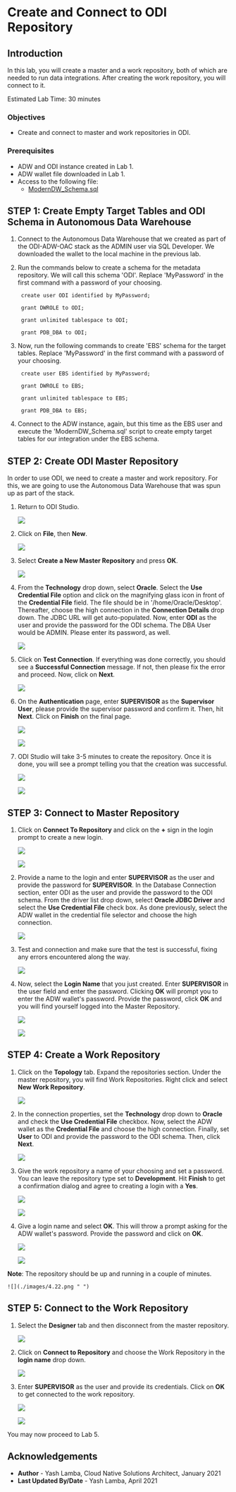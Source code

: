 # Create and Connect to ODI Repository

## Introduction

In this lab, you will create a master and a work repository, both of which are needed to run data integrations. After creating the work repository, you will connect to it. 

Estimated Lab Time: 30 minutes

### Objectives

- Create and connect to master and work repositories in ODI. 

### Prerequisites

- ADW and ODI instance created in Lab 1.
- ADW wallet file downloaded in Lab 1.
- Access to the following file: 
    - [ModernDW\_Schema.sql](https://objectstorage.us-ashburn-1.oraclecloud.com/p/zqaUA8691p3f_QwquDdNmlzVLy6cglVISPOmhfEd5k0qpHUemNDaaWC_XwLLSFw4/n/c4u03/b/data-management-library-files/o/modern-data-warehouse/ModernDW_Schema.sql)
    
## **STEP 1:** Create Empty Target Tables and ODI Schema in Autonomous Data Warehouse

1. Connect to the Autonomous Data Warehouse that we created as part of the ODI-ADW-OAC stack as the ADMIN user via SQL Developer. We downloaded the wallet to the local machine in the previous lab.

2. Run the commands below to create a schema for the metadata repository. We will call this schema 'ODI'. Replace 'MyPassword' in the first command with a password of your choosing.
    
        create user ODI identified by MyPassword;
    
        grant DWROLE to ODI;
    
        grant unlimited tablespace to ODI;
    
        grant PDB_DBA to ODI;   

3. Now, run the following commands to create 'EBS' schema for the target tables. Replace 'MyPassword' in the first command with a password of your choosing.

        create user EBS identified by MyPassword;
    
        grant DWROLE to EBS;
    
        grant unlimited tablespace to EBS;
    
        grant PDB_DBA to EBS;   
    
4. Connect to the ADW instance, again, but this time as the EBS user and execute the 'ModernDW\_Schema.sql' script to create empty target tables for our integration under the EBS schema. 
   
## **STEP 2:** Create ODI Master Repository

In order to use ODI, we need to create a master and work repository. For this, we are going to use the Autonomous Data Warehouse that was spun up as part of the stack.

1. Return to ODI Studio.

    ![](./images/4.1.png " ")
    
2. Click on **File**, then **New**.

    ![](./images/4.2.png " ")
    
3. Select **Create a New Master Repository** and press **OK**.

    ![](./images/4.3.png " ")
    
4. From the **Technology** drop down, select **Oracle**. Select the **Use Credential File** option and click on the magnifying glass icon in front of the **Credential File** field. The file should be in '/home/Oracle/Desktop'. Thereafter, choose the high connection in the **Connection Details** drop down. The JDBC URL will get auto-populated. Now, enter **ODI** as the user and provide the password for the ODI schema. The DBA User would be ADMIN. Please enter its password, as well.

    ![](./images/4.4.png " ")
    
5. Click on **Test Connection**. If everything was done correctly, you should see a **Successful Connection** message. If not, then please fix the error and proceed. Now, click on **Next**.

    ![](./images/4.5.png " ")
    
6. On the **Authentication** page, enter **SUPERVISOR** as the **Supervisor User**, please provide the supervisor password and confirm it. Then, hit **Next**. Click on **Finish** on the final page.

    ![](./images/4.6.png " ")
    
    ![](./images/4.7.png " ")
    
7. ODI Studio will take 3-5 minutes to create the repository. Once it is done, you will see a prompt telling you that the creation was successful.

    ![](./images/4.8.png " ")
    
    ![](./images/4.9.png " ")

## **STEP 3:** Connect to Master Repository

1. Click on **Connect To Repository** and click on the **+** sign in the login prompt to create a new login. 
    
    ![](./images/4.10.png " ")

    ![](./images/4.11.png " ")

2. Provide a name to the login and enter **SUPERVISOR** as the user and provide the password for **SUPERVISOR**. In the Database Connection section, enter ODI as the user and provide the password to the ODI schema. From the driver list drop down, select **Oracle JDBC Driver** and select the **Use Credential File** check box. As done previously, select the ADW wallet in the credential file selector and choose the high connection. 

    ![](./images/4.12.png " ")
    
3. Test and connection and make sure that the test is successful, fixing any errors encountered along the way.

    ![](./images/4.13.png " ")

4. Now, select the **Login Name** that you just created. Enter **SUPERVISOR** in the user field and enter the password. Clicking **OK** will prompt you to enter the ADW wallet's password. Provide the password, click **OK** and you will find yourself logged into the Master Repository.

    ![](./images/4.14.png " ")
    
    ![](./images/4.15.png " ")
    
## **STEP 4:** Create a Work Repository

1. Click on the **Topology** tab. Expand the repositories section. Under the master repository, you will find Work Repositories. Right click and select **New Work Repository**.

    ![](./images/4.16.png " ")

2. In the connection properties, set the **Technology** drop down to **Oracle** and check the **Use Credential File** checkbox. Now, select the ADW wallet as the **Credential File** and choose the high connection. Finally, set **User** to ODI and provide the password to the ODI schema. Then, click **Next**.

    ![](./images/4.17.png " ")

3. Give the work repository a name of your choosing and set a password. You can leave the repository type set to **Development**. Hit **Finish** to get a confirmation dialog and agree to creating a login with a **Yes**.

    ![](./images/4.18.png " ")
    
    ![](./images/4.19.png " ")

4. Give a login name and select **OK**. This will throw a prompt asking for the ADW wallet's password. Provide the password and click on **OK**.

    ![](./images/4.20.png " ")
    
    ![](./images/4.21.png " ")

**Note**: The repository should be up and running in a couple of minutes.

    ![](./images/4.22.png " ")

## **STEP 5:** Connect to the Work Repository

1. Select the **Designer** tab and then disconnect from the master repository.
    
    ![](./images/4.23.png " ")

2. Click on **Connect to Repository** and choose the Work Repository in the **login name** drop down.

    ![](./images/4.24.png " ")
    
3. Enter **SUPERVISOR** as the user and provide its credentials. Click on **OK** to get connected to the work repository.

    ![](./images/4.25.png " ")

    ![](./images/4.26.png " ")

You may now proceed to Lab 5.

## Acknowledgements
- **Author** - Yash Lamba, Cloud Native Solutions Architect, January 2021
- **Last Updated By/Date** - Yash Lamba, April 2021

